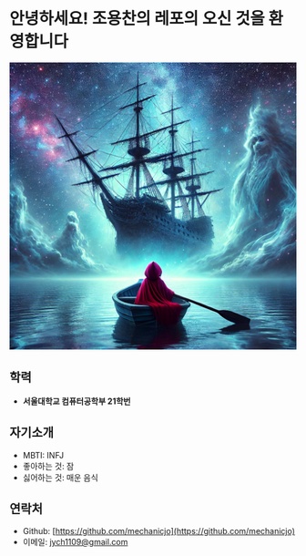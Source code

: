 # 안녕하세요! 조용찬의 레포의 오신 것을 환영합니다

![프로필사진](./img/image.png)

## 학력
- **서울대학교 컴퓨터공학부 21학번**

## 자기소개
- MBTI: INFJ
- 좋아하는 것: 잠
- 싫어하는 것: 매운 음식

## 연락처
- Github: [https://github.com/mechanicjo](https://github.com/mechanicjo)
- 이메일: jych1109@gmail.com